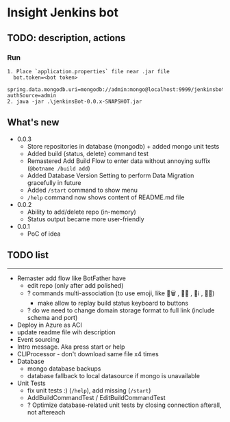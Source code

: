 # Insight Jenkins bot

## TODO: description, actions

### Run

```
1. Place `application.properties` file near .jar file
  bot.token=<bot token>
  spring.data.mongodb.uri=mongodb://admin:mongo@localhost:9999/jenkinsbot?authSource=admin
2. java -jar .\jenkinsBot-0.0.x-SNAPSHOT.jar 
```


## What's new

- 0.0.3
  - Store repositories in database (mongodb) + added mongo unit tests
  - Added build {status, delete} command test
  - Remastered Add Build Flow to enter data without annoying suffix (`@botname /build add`)
  - Added Database Version Setting to perform Data Migration gracefully in future
  - Added `/start` command to show menu
  - `/help` command now shows content of README.md file
- 0.0.2 
  - Ability to add/delete repo (in-memory)
  - Status output became more user-friendly 
- 0.0.1 
  - PoC of idea

## TODO list

- -----
- Remaster add flow like BotFather have
  - edit repo (only after add polished)
  - ? commands multi-association (to use emoji, like 👷🗑 , 👷🆕 , 👷ℹ️ , 👷📝)
    - make allow to replay build status keyboard to buttons
  - ? do we need to change domain storage format to full link (include schema and port)
- Deploy in Azure as ACI
- update readme file wih description
- Event sourcing
- Intro message. Aka press start or help
- CLIProcessor - don't download same file x4 times
- Database
  - mongo database backups
  - database fallback to local datasource if mongo is unavailable
- Unit Tests
  - fix unit tests :) (`/help`), add missing (`/start`)
  - AddBuildCommandTest / EditBuildCommandTest
  - ? Optimize database-related unit tests by closing connection afterall, not aftereach 
